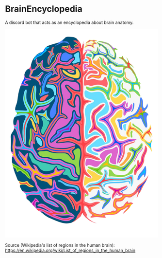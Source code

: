 # BrainEncyclopedia
A discord bot that acts as an encyclopedia about brain anatomy.

![alt text](https://github.com/YasPHP/BrainEncyclopedia/blob/main/encyclopedia_brain_logo.png?raw=true)

Source (Wikipedia's list of regions in the human brain): https://en.wikipedia.org/wiki/List_of_regions_in_the_human_brain


